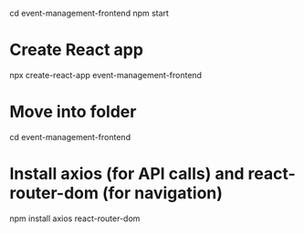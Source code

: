 cd event-management-frontend
npm start

# Create React app
npx create-react-app event-management-frontend

# Move into folder
cd event-management-frontend

# Install axios (for API calls) and react-router-dom (for navigation)
npm install axios react-router-dom
